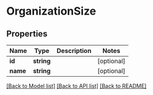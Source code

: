 # OrganizationSize

## Properties

 Name     | Type       | Description | Notes      
----------|------------|-------------|------------
 **id**   | **string** |             | [optional] 
 **name** | **string** |             | [optional] 

[[Back to Model list]](../README.md#documentation-for-models) [[Back to API list]](../README.md#documentation-for-api-endpoints) [[Back to README]](../README.md)


